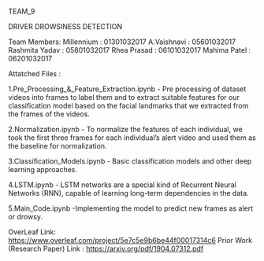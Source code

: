 TEAM_9

DRIVER DROWSINESS DETECTION

Team Members:
Millennium : 01301032017
A.Vaishnavi : 05601032017
Rashmita Yadav : 05801032017
Rhea Prasad : 06101032017
Mahima Patel : 06201032017

Attatched Files :

1.Pre_Processing_&_Feature_Extraction.ipynb - Pre processing of dataset videos into frames to label them and to extract suitable features for our classification model based on the facial landmarks that we extracted from the frames of the videos.

2.Normalization.ipynb - To normalize the features of each individual, we took the first three frames for each individual’s alert video and used them as the baseline for normalization.

3.Classification_Models.ipynb - Basic classification models and other deep learning approaches.

4.LSTM.ipynb - LSTM networks are a special kind of Recurrent Neural Networks (RNN), capable of learning long-term dependencies in the data.

5.Main_Code.ipynb -Implementing the model to predict new frames as alert or drowsy. 


OverLeaf Link: https://www.overleaf.com/project/5e7c5e9b6be44f00017314c6
Prior Work (Research Paper) Link : https://arxiv.org/pdf/1904.07312.pdf


